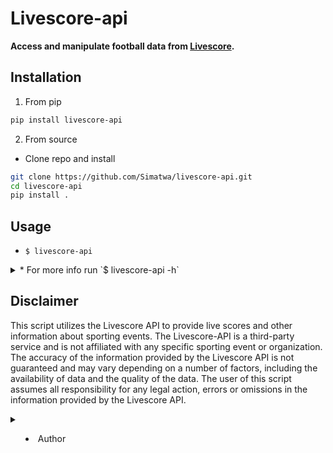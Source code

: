 # Livescore-api
**Access and manipulate football data from [Livescore](https://livescore.com).**

## Installation

1. From pip

```sh
pip install livescore-api
```

2. From source

- Clone repo and install

```sh
git clone https://github.com/Simatwa/livescore-api.git
cd livescore-api
pip install .
```

## Usage

- `$ livescore-api`

<details>
<summary>
* For more info run `$ livescore-api -h`
</summary>

```
usage: livescore-api [-h] [-v] [-m MONTH] [-y YEAR]
                     [-c COUNTRY] [-l LEAGUE]
                     [-n NAME] [-s STATUS] [-M MAX]
                     [-H HEADERS] [-o PATH]
                     [-f html|csv|xlsx|markdown|xml|json]
                     [-i PATH]
                     [-t html|pretty|grid|fancy_grid|orgtbl|secure_html]
                     [--code CODE]
                     [--timeout TIMEOUT]
                     [--indent INDENT]
                     [--config PATH] [--update]
                     [--raw]
                     [date]

Access and manipulate matches from Livescore.com

positional arguments:
  date                  Date of the matches - 12

options:
  -h, --help            show this help message and
                        exit
  -v, --version         show program's version number
                        and exit
  -m MONTH, --month MONTH
                        Month of the matches - 6
  -y YEAR, --year YEAR  Year of the matches - 2023
  -c COUNTRY, --country COUNTRY
                        Return matches from the
                        specified countries only -
                        None
  -l LEAGUE, --league LEAGUE
                        Return matches of the
                        specified league(s) only -
                        None
  -n NAME, --name NAME  Return matches with the
                        specified team-name only -
                        None
  -s STATUS, --status STATUS
                        Return matches of the
                        specified status - None
  -M MAX, --max MAX     Maximum matches to be
                        returned - 1000
  -H HEADERS, --headers HEADERS
                        Path to .json file containing
                        http headers - None
  -o PATH, --output PATH
                        Path to save the content -
                        None
  -f html|csv|xlsx|markdown|xml|json, --format html|csv|xlsx|markdown|xml|json
                        Contents output format - json
  -i PATH, --input PATH
                        Use .json formatted file in
                        path - None
  -t html|pretty|grid|fancy_grid|orgtbl|secure_html, --tabulate html|pretty|grid|fancy_grid|orgtbl|secure_html
                        Tabulate the contents using
                        style specified
  --code CODE           Country code for making http
                        request - KE
  --timeout TIMEOUT     Http request timeout - 20s
  --indent INDENT       Indentation level for
                        formatting .json output - 4
  --config PATH         Use mapper-keys in path
  --update              Update mapper-keys from repo
  --raw                 Return contents with zero
                        manipulation

This script has no official relation with 
Livescore.com
```
</details>

## Disclaimer

This script utilizes the Livescore API to provide live scores and other information about sporting events. The Livescore-API is a third-party service and is not affiliated with any specific sporting event or organization. The accuracy of the information provided by the Livescore API is not guaranteed and may vary depending on a number of factors, including the availability of data and the quality of the data. The user of this script assumes all responsibility for any  legal action, errors or omissions in the information provided by the Livescore API.

<details>

<summary>

- Author

</summary>

The author of this script makes no representations or warranties, express or implied, about the accuracy, completeness, or suitability of the information provided by the Livescore API. The author of this script accepts no liability for any legal action,  errors or omissions in the information provided by the Livescore API.

**Note** : This is just for information purposes do not sue me.
</details>